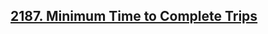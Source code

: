 ## [2187. Minimum Time to Complete Trips](https://leetcode.com/problems/minimum-time-to-complete-trips/)
